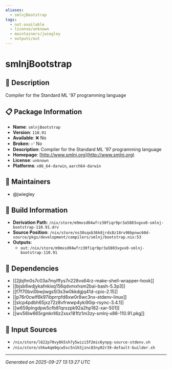 ```yaml
---
aliases:
  - smlnjBootstrap
tags:
  - not-available
  - license/unknown
  - maintainers/jwiegley
  - outputs/out
---
```


# smlnjBootstrap

## 📝 Description

Compiler for the Standard ML '97 programming language

## 📋 Package Information

- **Name**: `smlnjBootstrap`
- **Version**: `110.91`
- **Available**: ❌ No
- **Broken**: ✅ No
- **Description**: Compiler for the Standard ML '97 programming language
- **Homepage**: [http://www.smlnj.org](http://www.smlnj.org)
- **License**: `unknown`
- **Platforms**: `x86_64-darwin`, `aarch64-darwin`
## 👥 Maintainers

- @jwiegley


## 🔧 Build Information

- **Derivation Path**: `/nix/store/m9mxsd04wfrz30fiqr9pr3a5803vgxx0-smlnj-bootstrap-110.91.drv`
- **Source Position**: `/nix/store/ns30sqxb36k8jrds8z18rv96bpnwc60d-source/pkgs/development/compilers/smlnj/bootstrap.nix:53`
- **Outputs**:
  - `out`:  `/nix/store/m9mxsd04wfrz30fiqr9pr3a5803vgxx0-smlnj-bootstrap-110.91`

## 🔗 Dependencies

- [[2jbjfm0s7c03a7mylffys7n228vs64rz-make-shell-wrapper-hook]]
- [[bjsb6wdjykafnkixq156qdvmxhsm2bai-bash-5.3p3]]
- [[f7f70bvi0bwjiwgs5l3s3w0kkdgjq41d-cpio-2.15]]
- [[p76r0cwlf6k97ibprrpfd8xw0r8wc3nx-stdenv-linux]]
- [[slcp4pdbh65jxz72z8vfrwwp4yki90ip-rsync-3.4.1]]
- [[w659plngdpw5cfb81qrszpk92a2hp182-xar-501]]
- [[wv56lw665rgmkrll6z2xsx181fz1m3zy-smlnj-x86-110.91.pkg]]

## 📁 Input Sources

- `/nix/store/l622p70vy8k5sh7y5wizi5f2mic6ynpg-source-stdenv.sh`
- `/nix/store/shkw4qm9qcw5sc5n1k5jznc83ny02r39-default-builder.sh`

---
*Generated on 2025-09-27 13:13:27 UTC*
